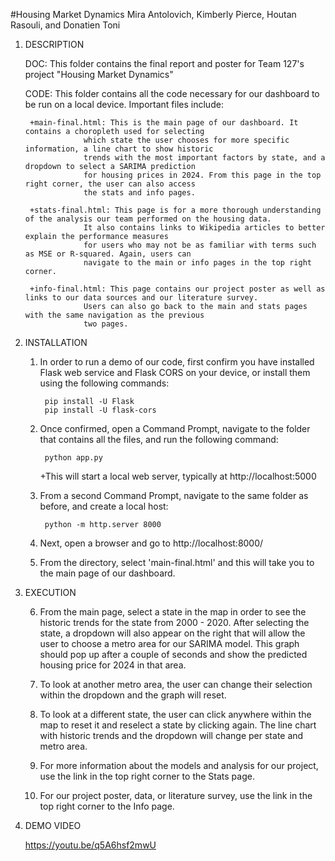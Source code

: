 #Housing Market Dynamics
Mira Antolovich, Kimberly Pierce, Houtan Rasouli, and Donatien Toni

1. DESCRIPTION

	DOC: This folder contains the final report and poster for Team 127's project "Housing Market Dynamics" 

	CODE: This folder contains all the code necessary for our dashboard to be run on a local device. Important files include:

		+main-final.html: This is the main page of our dashboard. It contains a choropleth used for selecting
					which state the user chooses for more specific information, a line chart to show historic
					trends with the most important factors by state, and a dropdown to select a SARIMA prediction
					for housing prices in 2024. From this page in the top right corner, the user can also access 
					the stats and info pages.

		+stats-final.html: This page is for a more thorough understanding of the analysis our team performed on the housing data.
					It also contains links to Wikipedia articles to better explain the performance measures
					for users who may not be as familiar with terms such as MSE or R-squared. Again, users can 
					navigate to the main or info pages in the top right corner.

		+info-final.html: This page contains our project poster as well as links to our data sources and our literature survey. 
					Users can also go back to the main and stats pages with the same navigation as the previous
					two pages.

2. INSTALLATION

	1. In order to run a demo of our code, first confirm you have installed Flask web service and Flask CORS on your device, or 
	   install them using the following commands:

			pip install -U Flask
			pip install -U flask-cors
	
	2. Once confirmed, open a Command Prompt, navigate to the folder that contains all the files, and run the following command:

			python app.py

		+This will start a local web server, typically at http://localhost:5000

	3. From a second Command Prompt, navigate to the same folder as before, and create a local host: 

			python -m http.server 8000

	4. Next, open a browser and go to http://localhost:8000/

	5. From the directory, select 'main-final.html' and this will take you to the main page of our dashboard.

3. EXECUTION

	6. From the main page, select a state in the map in order to see the historic trends for the state from 2000 - 2020. 
	   After selecting the state, a dropdown will also appear on the right that will allow the user to choose a metro area for our
	   SARIMA model. This graph should pop up after a couple of seconds and show the predicted housing price for 2024 in that area.

	7. To look at another metro area, the user can change their selection within the dropdown and the graph will reset.

	8. To look at a different state, the user can click anywhere within the map to reset it and reselect a state by clicking again. 
	   The line chart with historic trends and the dropdown will change per state and metro area.

	9. For more information about the models and analysis for our project, use the link in the top right corner to the Stats page.

	10. For our project poster, data, or literature survey, use the link in the top right corner to the Info page. 

4. DEMO VIDEO

	https://youtu.be/q5A6hsf2mwU
